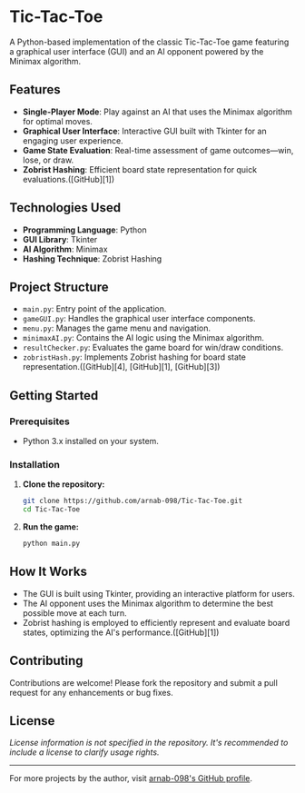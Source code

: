 # Tic-Tac-Toe

A Python-based implementation of the classic Tic-Tac-Toe game featuring a graphical user interface (GUI) and an AI opponent powered by the Minimax algorithm.

## Features

* **Single-Player Mode**: Play against an AI that uses the Minimax algorithm for optimal moves.
* **Graphical User Interface**: Interactive GUI built with Tkinter for an engaging user experience.
* **Game State Evaluation**: Real-time assessment of game outcomes—win, lose, or draw.
* **Zobrist Hashing**: Efficient board state representation for quick evaluations.([GitHub][1])

## Technologies Used

* **Programming Language**: Python
* **GUI Library**: Tkinter
* **AI Algorithm**: Minimax
* **Hashing Technique**: Zobrist Hashing

## Project Structure

* `main.py`: Entry point of the application.
* `gameGUI.py`: Handles the graphical user interface components.
* `menu.py`: Manages the game menu and navigation.
* `minimaxAI.py`: Contains the AI logic using the Minimax algorithm.
* `resultChecker.py`: Evaluates the game board for win/draw conditions.
* `zobristHash.py`: Implements Zobrist hashing for board state representation.([GitHub][4], [GitHub][1], [GitHub][3])

## Getting Started

### Prerequisites

* Python 3.x installed on your system.

### Installation

1. **Clone the repository:**

   ```bash
   git clone https://github.com/arnab-098/Tic-Tac-Toe.git
   cd Tic-Tac-Toe
   ```



2. **Run the game:**

   ```bash
   python main.py
   ```



## How It Works

* The GUI is built using Tkinter, providing an interactive platform for users.
* The AI opponent uses the Minimax algorithm to determine the best possible move at each turn.
* Zobrist hashing is employed to efficiently represent and evaluate board states, optimizing the AI's performance.([GitHub][1])

## Contributing

Contributions are welcome! Please fork the repository and submit a pull request for any enhancements or bug fixes.

## License

*License information is not specified in the repository. It's recommended to include a license to clarify usage rights.*

---

For more projects by the author, visit [arnab-098's GitHub profile](https://github.com/arnab-098/).
